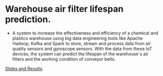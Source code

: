 # Warehouse air filter lifespan prediction.
-  A system to increase the effectiveness and efficiency of a chemical and plastics warehouse using big data engineering tools like Apache Hadoop, Kafka and Spark to store, stream and process data from air quality sensors and gyroscope sensors. With the data from these IoT devices, the system can predict the lifespan of the warehouse`s air filters and the working condition of conveyor belts.

[Slides and Results](https://docs.google.com/presentation/d/1Yj6vEcTB4ajqPR2aTWrqSV9qC6q2RVDoFppVy7ehlUw/edit?usp=sharing).
